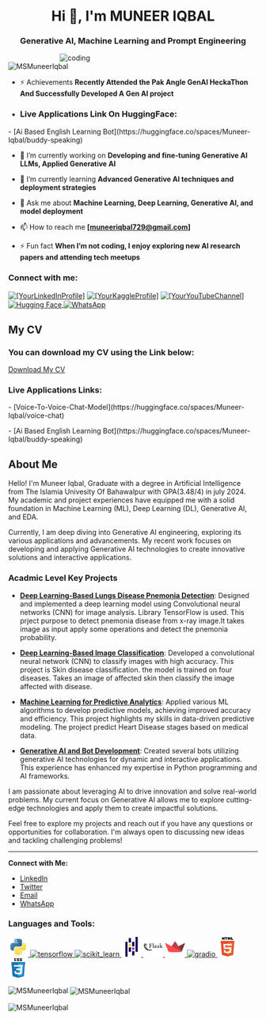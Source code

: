 <h1 align="center">Hi 👋, I'm MUNEER IQBAL</h1>
<h3 align="center">Generative AI, Machine Learning and Prompt Engineering</h3>

<img align="right" alt="coding" width="400" src="https://media2.giphy.com/media/v1.Y2lkPTc5MGI3NjExbWU5MGpiMnZ6cTV0Ynl2cTdybGhlM3c5emM3ZHlmejRmaTVqeXN3dCZlcD12MV9pbnRlcm5hbF9naWZfYnlfaWQmY3Q9Zw/0lGd2OXXHe4tFhb7Wh/giphy.webp">





<p align="left"> 
  <img src="https://komarev.com/ghpvc/?username=MSMuneerIqbal&label=Profile%20views&color=0e75b6&style=flat" alt="MSMuneerIqbal" /> 
</p>

- ⚡ Achievements **Recently Attended the Pak Angle GenAI HeckaThon And Successfully Developed A Gen AI project**
- <h3 align="left">Live Applications Link On HuggingFace:</h3>
<p align="left">
- [Ai Based English Learning Bot](https://huggingface.co/spaces/Muneer-Iqbal/buddy-speaking)

- 🔭 I’m currently working on **Developing and fine-tuning Generative AI LLMs, Applied Generative AI**

- 🌱 I’m currently learning **Advanced Generative AI techniques and deployment strategies**

- 💬 Ask me about **Machine Learning, Deep Learning, Generative AI, and model deployment**

- 📫 How to reach me **[muneeriqbal729@gmail.com]**

- ⚡ Fun fact **When I’m not coding, I enjoy exploring new AI research papers and attending tech meetups**

<h3 align="left">Connect with me:</h3>
<p align="left">
<a href="https://www.linkedin.com/in/muneeriqbal729/" target="blank"><img align="center" src="https://raw.githubusercontent.com/rahuldkjain/github-profile-readme-generator/master/src/images/icons/Social/linked-in-alt.svg" alt="[YourLinkedInProfile]" height="30" width="40" /></a>
<a href="https://www.kaggle.com/muneeriqbal24" target="blank"><img align="center" src="https://raw.githubusercontent.com/rahuldkjain/github-profile-readme-generator/master/src/images/icons/Social/kaggle.svg" alt="[YourKaggleProfile]" height="30" width="40" /></a>
<a href="https://www.youtube.com/[YourYouTubeChannel]" target="blank"><img align="center" src="https://raw.githubusercontent.com/rahuldkjain/github-profile-readme-generator/master/src/images/icons/Social/youtube.svg" alt="[YourYouTubeChannel]" height="30" width="40" /></a>
<a href="https://huggingface.co/Muneer-Iqbal" target="blank">
  <img align="center" src="https://raw.githubusercontent.com/rahuldkjain/github-profile-readme-generator/master/src/images/icons/Social/leet-code.svg" alt="Hugging Face" height="30" width="40" />
</a>
<a href="https://wa.me/923045820729" target="blank">
  <img align="center" src="https://cdn.jsdelivr.net/npm/simple-icons@v6/icons/whatsapp.svg" alt="WhatsApp" height="30" width="30" />
</a>
</p>
<h2> My CV</h2>
<h3>You can download my CV using the Link below:</h3>

[Download My CV](https://github.com/MSMuneerIqbal/My-CV/blob/main/Muneer%20cv.pdf)

<h3 align="left">Live Applications Links:</h3>
<p align="left">
- [Voice-To-Voice-Chat-Model](https://huggingface.co/spaces/Muneer-Iqbal/voice-chat)
<p align="left">
- [Ai Based English Learning Bot](https://huggingface.co/spaces/Muneer-Iqbal/buddy-speaking)

## About Me

Hello! I'm Muneer Iqbal, Graduate with a degree in Artificial Intelligence from The Islamia Univesity Of Bahawalpur with GPA(3.48/4) in july 2024. My academic and project experiences have equipped me with a solid foundation in Machine Learning (ML), Deep Learning (DL), Generative AI, and EDA.

Currently, I am deep diving into Generative AI engineering, exploring its various applications and advancements. My recent work focuses on developing and applying Generative AI technologies to create innovative solutions and interactive applications.

### Acadmic Level Key Projects

- **[Deep Learning-Based Lungs Disease Pnemonia Detection](https://github.com/MSMuneerIqbal/Ai-projects-ML-DL-NLP-GenAI/tree/main/Lungs-Pnemonia-Classification-project)**: Designed and implemented a deep learning model using Convolutional neural networks (CNN) for image analysis. Library TensorFlow is used. This prject purpose to detect pnemonia disease from x-ray image.It takes image as input apply some operations and detect the pnemonia probability.

- **[Deep Learning-Based Image Classification](your-repo-link)**: Developed a convolutional neural network (CNN) to classify images with high accuracy. This project is Skin disease classification. the model is trained on four diseases. Takes an image of affected skin then classify the image affected with disease. 

- **[Machine Learning for Predictive Analytics](https://github.com/MSMuneerIqbal/Ai-projects-ML-DL-NLP-GenAI/tree/main/Heart%20disease%20prediction%20ML)**: Applied various ML algorithms to develop predictive models, achieving improved accuracy and efficiency. This project highlights my skills in data-driven predictive modeling. The project predict Heart Disease stages based on medical data.

- **[Generative AI and Bot Development](https://github.com/MSMuneerIqbal/Pak-Angels-Generative-Ai-Training-Learnings/tree/main/GenAi-Hachathon-Project)**: Created several bots utilizing generative AI technologies for dynamic and interactive applications. This experience has enhanced my expertise in Python programming and AI frameworks.

I am passionate about leveraging AI to drive innovation and solve real-world problems. My current focus on Generative AI allows me to explore cutting-edge technologies and apply them to create impactful solutions.

Feel free to explore my projects and reach out if you have any questions or opportunities for collaboration. I'm always open to discussing new ideas and tackling challenging problems!

---

**Connect with Me:**

- [LinkedIn](https://www.linkedin.com/in/muneeriqbal729)
- [Twitter](your-twitter-profile)
- [Email](muneeriqbal729@gmail.com)
- [WhatsApp](https://wa.me/923045820729)



<h3 align="left">Languages and Tools:</h3>
<p align="left"> 
  <a href="https://www.python.org" target="_blank" rel="noreferrer"> <img src="https://raw.githubusercontent.com/devicons/devicon/master/icons/python/python-original.svg" alt="python" width="40" height="40"/> </a> 
  <a href="https://www.tensorflow.org" target="_blank" rel="noreferrer"> <img src="https://www.vectorlogo.zone/logos/tensorflow/tensorflow-icon.svg" alt="tensorflow" width="40" height="40"/> </a> 
  <a href="https://scikit-learn.org/" target="_blank" rel="noreferrer"> <img src="https://upload.wikimedia.org/wikipedia/commons/0/05/Scikit_learn_logo_small.svg" alt="scikit_learn" width="40" height="40"/> </a>
  <a href="https://pandas.pydata.org/" target="_blank" rel="noreferrer"> <img src="https://raw.githubusercontent.com/devicons/devicon/2ae2a900d2f041da66e950e4d48052658d850630/icons/pandas/pandas-original.svg" alt="pandas" width="40" height="40"/> </a> 
  <a href="https://flask.palletsprojects.com/" target="_blank" rel="noreferrer"> <img src="https://raw.githubusercontent.com/devicons/devicon/master/icons/flask/flask-original-wordmark.svg" alt="flask" width="40" height="40"/> </a> 
  <a href="https://streamlit.io/" target="_blank" rel="noreferrer"> <img src="https://raw.githubusercontent.com/devicons/devicon/master/icons/streamlit/streamlit-original.svg" alt="streamlit" width="40" height="40"/> </a>
  <a href="https://gradio.app/" target="_blank" rel="noreferrer"> <img src="https://gradio.app/static/img/gradio_logo.png" alt="gradio" width="40" height="40"/> </a> 
  <a href="https://www.w3.org/html/" target="_blank" rel="noreferrer"> <img src="https://raw.githubusercontent.com/devicons/devicon/master/icons/html5/html5-original-wordmark.svg" alt="html5" width="40" height="40"/> </a> 
  <a href="https://www.w3schools.com/css/" target="_blank" rel="noreferrer"> <img src="https://raw.githubusercontent.com/devicons/devicon/master/icons/css3/css3-original-wordmark.svg" alt="css3" width="40" height="40"/> </a> 
</p>

<p>
  <img align="left" src="https://github-readme-stats.vercel.app/api/top-langs?username=MSMuneerIqbal&show_icons=true&locale=en&layout=compact" alt="MSMuneerIqbal" />
</p>

<p>
  &nbsp;<img align="center" src="https://github-readme-stats.vercel.app/api?username=MSMuneerIqbal&show_icons=true&locale=en" alt="MSMuneerIqbal" />
</p>

<p>
  <img align="center" src="https://github-readme-streak-stats.herokuapp.com/?user=MSMuneerIqbal&" alt="MSMuneerIqbal" />
</p>


